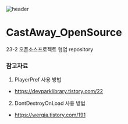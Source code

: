 ![header](https://capsule-render.vercel.app/api?type=wave&color=auto&height=300&section=header&text=capsule%20render&fontSize=90)
# CastAway_OpenSource
23-2 오픈소스프로젝트 협업 repository

### 참고자료
1. PlayerPref 사용 방법
- https://devparklibrary.tistory.com/22
2. DontDestroyOnLoad 사용 방법
- https://wergia.tistory.com/191
